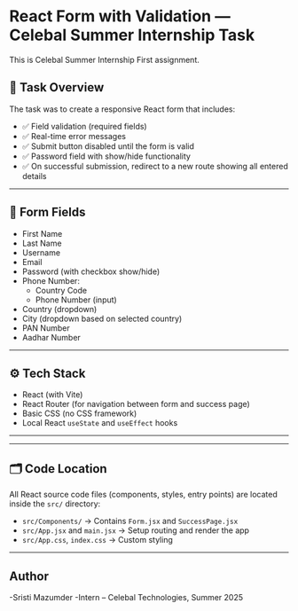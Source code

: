 # React Form with Validation — Celebal Summer Internship Task

This is Celebal Summer Internship First assignment.

## 🚀 Task Overview

The task was to create a responsive React form that includes:

- ✅ Field validation (required fields)
- ✅ Real-time error messages
- ✅ Submit button disabled until the form is valid
- ✅ Password field with show/hide functionality
- ✅ On successful submission, redirect to a new route showing all entered details


---

## 🧩 Form Fields

- First Name
- Last Name
- Username
- Email
- Password (with checkbox show/hide)
- Phone Number:
  - Country Code 
  - Phone Number (input)
- Country (dropdown)
- City (dropdown based on selected country)
- PAN Number
- Aadhar Number

---

## ⚙️ Tech Stack

- React (with Vite)
- React Router (for navigation between form and success page)
- Basic CSS (no CSS framework)
- Local React `useState` and `useEffect` hooks

---
---

## 🗂️ Code Location

All React source code files (components, styles, entry points) are located inside the `src/` directory:

- `src/Components/` → Contains `Form.jsx` and `SuccessPage.jsx`
- `src/App.jsx` and `main.jsx` → Setup routing and render the app
- `src/App.css`, `index.css` → Custom styling
---

## Author
-Sristi Mazumder
-Intern – Celebal Technologies, Summer 2025
